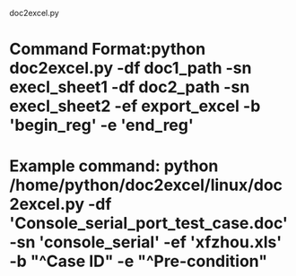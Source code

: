 doc2excel.py
# Command Format:python doc2excel.py -df doc1_path -sn execl_sheet1 -df doc2_path -sn execl_sheet2 -ef export_excel -b 'begin_reg' -e 'end_reg'
# Example command: python /home/python/doc2excel/linux/doc2excel.py -df 'Console_serial_port_test_case.doc' -sn 'console_serial' -ef 'xfzhou.xls' -b "^Case ID" -e "^Pre-condition"
